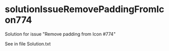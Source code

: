 # solutionIssueRemovePaddingFromIcon774
Solution for issue "Remove padding from Icon #774"

See in file Solution.txt
